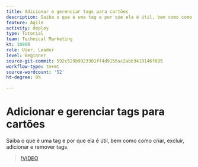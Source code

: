 ```yaml
---
title: Adicionar e gerenciar tags para cartões
description: Saiba o que é uma tag e por que ela é útil, bem como como criar, excluir, adicionar e remover tags.
feature: Agile
activity: deploy
type: Tutorial
team: Technical Marketing
kt: 10808
role: User, Leader
level: Beginner
source-git-commit: 592c529b9923301ff4d9156ac2abb3419146f895
workflow-type: tm+mt
source-wordcount: '52'
ht-degree: 0%

---
```


# Adicionar e gerenciar tags para cartões

Saiba o que é uma tag e por que ela é útil, bem como como criar, excluir, adicionar e remover tags.

>[!VIDEO](https://video.tv.adobe.com/v/346807)
